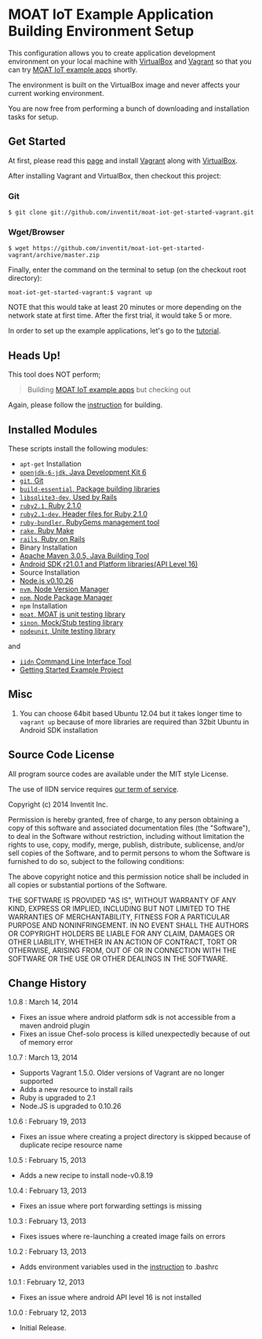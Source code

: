 MOAT IoT Example Application Building Environment Setup
===

This configuration allows you to create application development environment on your local machine with [VirtualBox](https://www.virtualbox.org/) and [Vagrant](http://www.vagrantup.com/) so that you can try [MOAT IoT example apps](https://github.com/inventit/moat-iot-get-started) shortly.

The environment is built on the VirtualBox image and never affects your current working environment.

You are now free from performing a bunch of downloading and installation tasks for setup.

## Get Started

At first, please read this [page](http://docs.vagrantup.com/v1/docs/getting-started/index.html) and install  [Vagrant](http://www.vagrantup.com/) along with [VirtualBox](https://www.virtualbox.org/).

After installing Vagrant and VirtualBox, then checkout this project:

### Git

    $ git clone git://github.com/inventit/moat-iot-get-started-vagrant.git

### Wget/Browser

    $ wget https://github.com/inventit/moat-iot-get-started-vagrant/archive/master.zip

Finally, enter the command on the terminal to setup (on the checkout root directory):

    moat-iot-get-started-vagrant:$ vagrant up

NOTE that this would take at least 20 minutes or more depending on the network state at first time.
After the first trial, it would take 5 or more.

In order to set up the example applications, let's go to the [tutorial](http://dev.yourinventit.com/guides/get-started).

## Heads Up!

This tool does NOT perform;
> Building [MOAT IoT example apps](https://github.com/inventit/moat-iot-get-started) but checking out

Again, please follow the [instruction](http://dev.yourinventit.com/guides/get-started) for building.

## Installed Modules

These scripts install the following modules:

* `apt-get` Installation
 * [`openjdk-6-jdk`, Java Development Kit 6](http://openjdk.java.net/)
 * [`git`, Git](http://git-scm.com/)
 * [`build-essential`, Package building libraries](https://launchpad.net/ubuntu/precise/+package/build-essential)
 * [`libsqlite3-dev`, Used by Rails](https://launchpad.net/ubuntu/precise/+package/libsqlite3-dev)
 * [`ruby2.1`, Ruby 2.1.0](http://www.ruby-lang.org/en/)
 * [`ruby2.1-dev`, Header files for Ruby 2.1.0](http://www.ubuntuupdates.org/package/brightbox_ruby_ng_experimental/precise/main/base/ruby2.1-dev)
 * [`ruby-bundler`, RubyGems management tool](http://gembundler.com/)
 * [`rake`, Ruby Make](http://rake.rubyforge.org/)
 * [`rails`, Ruby on Rails](http://rubyonrails.org/)
* Binary Installation
 * [Apache Maven 3.0.5, Java Building Tool](http://maven.apache.org/download.cgi)
 * [Android SDK r21.0.1 and Platform libraries(API Level 16)](http://developer.android.com/sdk/index.html)
* Source Installation
 * [Node.js v0.10.26](http://nodejs.org/)
 * [`nvm`, Node Version Manager](https://github.com/creationix/nvm)
 * [`npm`, Node Package Manager](https://npmjs.org/)
* `npm` Installation
 * [`moat`, MOAT js unit testing library](https://github.com/inventit/moatjs-stub)
 * [`sinon`, Mock/Stub testing library](http://sinonjs.org/)
 * [`nodeunit`, Unite testing library](https://github.com/caolan/nodeunit)

and

* [`iidn` Command Line Interface Tool](https://github.com/inventit/iidn-cli)
* [Getting Started Example Project](https://github.com/inventit/moat-iot-get-started)

## Misc

1. You can choose 64bit based Ubuntu 12.04 but it takes longer time to `vagrant up` because of more libraries are required than 32bit Ubuntu in Android SDK installation

## Source Code License

All program source codes are available under the MIT style License.

The use of IIDN service requires [our term of service](http://dev.yourinventit.com/legal/term-of-service).

Copyright (c) 2014 Inventit Inc.

Permission is hereby granted, free of charge, to any person obtaining a copy of this software and associated documentation files (the "Software"), to deal in the Software without restriction, including without limitation the rights to use, copy, modify, merge, publish, distribute, sublicense, and/or sell copies of the Software, and to permit persons to whom the Software is furnished to do so, subject to the following conditions:

The above copyright notice and this permission notice shall be included in all copies or substantial portions of the Software.

THE SOFTWARE IS PROVIDED "AS IS", WITHOUT WARRANTY OF ANY KIND, EXPRESS OR IMPLIED, INCLUDING BUT NOT LIMITED TO THE WARRANTIES OF MERCHANTABILITY, FITNESS FOR A PARTICULAR PURPOSE AND NONINFRINGEMENT. IN NO EVENT SHALL THE AUTHORS OR COPYRIGHT HOLDERS BE LIABLE FOR ANY CLAIM, DAMAGES OR OTHER LIABILITY, WHETHER IN AN ACTION OF CONTRACT, TORT OR OTHERWISE, ARISING FROM, OUT OF OR IN CONNECTION WITH THE SOFTWARE OR THE USE OR OTHER DEALINGS IN THE SOFTWARE.

## Change History

1.0.8 : March 14, 2014

* Fixes an issue where android platform sdk is not accessible from a maven android plugin
* Fixes an issue Chef-solo process is killed unexpectedly because of out of memory error

1.0.7 : March 13, 2014

* Supports Vagrant 1.5.0. Older versions of Vagrant are no longer supported
* Adds a new resource to install rails
* Ruby is upgraded to 2.1
* Node.JS is upgraded to 0.10.26

1.0.6 : February 19, 2013

* Fixes an issue where creating a project directory is skipped because of duplicate recipe resource name

1.0.5 : February 15, 2013

* Adds a new recipe to install node-v0.8.19

1.0.4 : February 13, 2013

* Fixes an issue where port forwarding settings is missing

1.0.3 : February 13, 2013

* Fixes issues where re-launching a created image fails on errors

1.0.2 : February 13, 2013

* Adds environment variables used in the [instruction](http://dev.yourinventit.com/guides/get-started) to .bashrc

1.0.1 : February 12, 2013

* Fixes an issue where android API level 16 is not installed

1.0.0 : February 12, 2013

* Initial Release.
